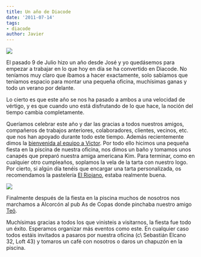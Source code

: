 ```yaml
---
title: Un año de Diacode
date: '2011-07-14'
tags:
- diacode
author: Javier
---
```


![](https://diacode-blog.s3-eu-west-1.amazonaws.com/2011/07/tarta.jpg)

El pasado 9 de Julio hizo un año desde José y yo quedásemos para empezar a trabajar en lo que hoy en día se ha convertido en Diacode. No teníamos muy claro que íbamos a hacer exactamente, solo sabíamos que teníamos espacio para montar una pequeña oficina, muchísimas ganas y todo un verano por delante.


Lo cierto es que este año se nos ha pasado a ambos a una velocidad de vértigo, y es que cuando uno está disfrutando de lo que hace, la noción del tiempo cambia completamente.

Queríamos celebrar este año y dar las gracias a todos nuestros amigos, compañeros de trabajos anteriores, colaboradores, clientes, vecinos, etc. que nos han apoyado durante todo este tiempo. Además recientemente dimos la 
[bienvenida al equipo a Victor](http://blog.diacode.com/ampliamos-el-equipo). Por todo ello hicimos una pequeña fiesta en la piscina de nuestra oficina, nos dimos un baño y tomamos unos canapés que preparó nuestra amiga americana Kim. Para terminar, como en cualquier otro cumpleaños, soplamos la vela de la tarta con nuestro logo. Por cierto, si algún día tenéis que encargar una tarta personalizada, os recomendamos la pastelería 
[El Riojano](http://www.confiteriaelriojano.com/), estaba realmente buena.


![](https://diacode-blog.s3-eu-west-1.amazonaws.com/2011/07/fiesta_aniversario.jpg)

Finalmente después de la fiesta en la piscina muchos de nosotros nos marchamos a Alcorcón al pub As de Copas donde pinchaba nuestro amigo 
[Teö](http://www.facebook.com/puteoputeo?sk=app_113137198733722).

Muchísimas gracias a todos los que vinisteis a visitarnos, la fiesta fue todo un éxito. Esperamos organizar más eventos como este. En cualquier caso todos estáis invitados a pasaros por nuestra oficina (c\ Sebastián Elcano 32, Loft 43) y tomaros un café con nosotros o daros un chapuzón en la piscina.
